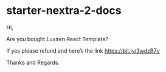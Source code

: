 # starter-nextra-2-docs

Hi,

Are you bought Luxiren React Template?

If yes please refund and here’s the link https://bit.ly/3wdzB7v



Thanks and Regards.
